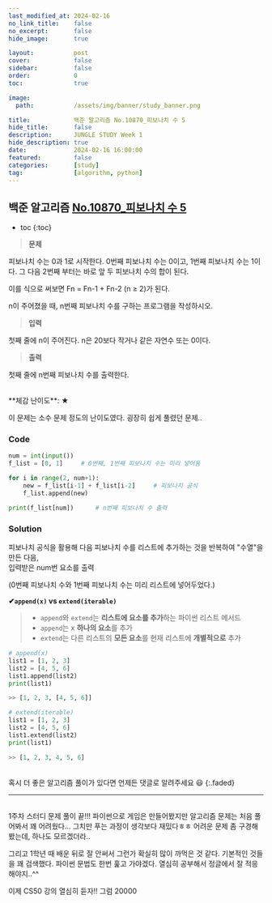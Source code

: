 ```yaml
---
last_modified_at: 2024-02-16
no_link_title:    false 
no_excerpt:       false 
hide_image:       true

layout:           post
cover:            false
sidebar:          false
order:            0      
toc:              true

image:
  path:           /assets/img/banner/study_banner.png

title:            백준 알고리즘 No.10870_피보나치 수 5
hide_title:       false
description:      JUNGLE STUDY Week 1
hide_description: true
date:             2024-02-16 16:00:00
featured:         false
categories:       [study]
tag:              [algorithm, python]
---
```


## 백준 알고리즘 [No.10870_피보나치 수 5](https://www.acmicpc.net/problem/10870)

* toc
{:toc}

> **문제**

피보나치 수는 0과 1로 시작한다. 0번째 피보나치 수는 0이고, 1번째 피보나치 수는 1이다. 그 다음 2번째 부터는 바로 앞 두 피보나치 수의 합이 된다.

이를 식으로 써보면 Fn = Fn-1 + Fn-2 (n ≥ 2)가 된다.

n이 주어졌을 때, n번째 피보나치 수를 구하는 프로그램을 작성하시오.

> **입력**

첫째 줄에 n이 주어진다. n은 20보다 작거나 같은 자연수 또는 0이다.

> **출력** 

첫째 줄에 n번째 피보나치 수를 출력한다.

<br>
**체감 난이도**: ★

이 문제는 소수 문제 정도의 난이도였다. 굉장히 쉽게 풀렸던 문제.. 

### Code
```python
num = int(input())
f_list = [0, 1]     # 0번째, 1번째 피보나치 수는 미리 넣어둠

for i in range(2, num+1):
    new = f_list[i-1] + f_list[i-2]     # 피보나치 공식
    f_list.append(new)

print(f_list[num])      # n번째 피보나치 수 출력
```

### Solution
피보나치 공식을 활용해 다음 피보나치 수를 리스트에 추가하는 것을 반복하여 "수열"을 만든 다음,<br>입력받은 num번 요소를 출력

(0번째 피보나치 수와 1번째 피보나치 수는 미리 리스트에 넣어두었다.)

**✔`append(x)` vs `extend(iterable)`**
> - `append`와 `extend`는 **리스트에 요소를 추가**하는 파이썬 리스트 메서드
> - `append`는 x **하나의 요소**를 추가
> - `extend`는 다른 리스트의 **모든 요소**를 현재 리스트에 **개별적으로** 추가

```python
# append(x)
list1 = [1, 2, 3]
list2 = [4, 5, 6]
list1.append(list2)
print(list1)

>> [1, 2, 3, [4, 5, 6]]
```
```python
# extend(iterable)
list1 = [1, 2, 3]
list2 = [4, 5, 6]
list1.extend(list2)
print(list1)

>> [1, 2, 3, 4, 5, 6]
```

<br>
혹시 더 좋은 알고리즘 풀이가 있다면 언제든 댓글로 알려주세요 😃
{:.faded}
<br>

---

<br>
1주차 스터디 문제 풀이 끝!!!
파이썬으로 게임은 만들어봤지만 알고리즘 문제는 처음 풀어봐서 꽤 어려웠다...
그치만 푸는 과정이 생각보다 재밌다ㅎㅎ 어려운 문제 좀 구경해봤는데, 하나도 모르겠더라..

그리고 1학년 때 배운 뒤로 잘 안써서 그런가 확실히 많이 까먹은 것 같다. 기본적인 것들을 꽤 검색했다.
파이썬 문법도 한번 훑고 가야겠다. 열심히 공부해서 정글에서 잘 적응해야지..^^

이제 CS50 강의 열심히 듣자!! 그럼 20000